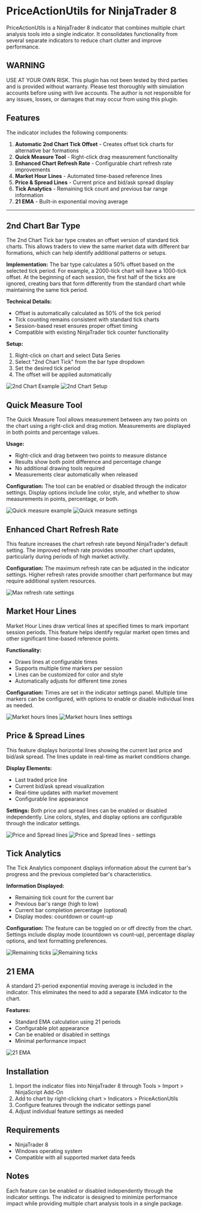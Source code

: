 # PriceActionUtils for NinjaTrader 8

PriceActionUtils is a NinjaTrader 8 indicator that combines multiple chart analysis tools into a single indicator. It consolidates functionality from several separate indicators to reduce chart clutter and improve performance.

## WARNING

USE AT YOUR OWN RISK. This plugin has not been tested by third parties and is provided without warranty. Please test thoroughly with simulation accounts before using with live accounts. The author is not responsible for any issues, losses, or damages that may occur from using this plugin.

## Features

The indicator includes the following components:

1. **Automatic 2nd Chart Tick Offset** - Creates offset tick charts for alternative bar formations
2. **Quick Measure Tool** - Right-click drag measurement functionality
3. **Enhanced Chart Refresh Rate** - Configurable chart refresh rate improvements
4. **Market Hour Lines** - Automated time-based reference lines
5. **Price & Spread Lines** - Current price and bid/ask spread display
6. **Tick Analytics** - Remaining tick count and previous bar range information
7. **21 EMA** - Built-in exponential moving average

---

## 2nd Chart Bar Type

The 2nd Chart Tick bar type creates an offset version of standard tick charts. This allows traders to view the same market data with different bar formations, which can help identify additional patterns or setups.

**Implementation:**
The bar type calculates a 50% offset based on the selected tick period. For example, a 2000-tick chart will have a 1000-tick offset. At the beginning of each session, the first half of the ticks are ignored, creating bars that form differently from the standard chart while maintaining the same tick period.

**Technical Details:**
- Offset is automatically calculated as 50% of the tick period
- Tick counting remains consistent with standard tick charts
- Session-based reset ensures proper offset timing
- Compatible with existing NinjaTrader tick counter functionality

**Setup:**
1. Right-click on chart and select Data Series
2. Select "2nd Chart Tick" from the bar type dropdown
3. Set the desired tick period
4. The offset will be applied automatically

![2nd Chart Example](./docs/images/2nd_chart_1.png)
![2nd Chart Setup](./docs/images/2nd_chart_2.png)

## Quick Measure Tool

The Quick Measure Tool allows measurement between any two points on the chart using a right-click and drag motion. Measurements are displayed in both points and percentage values.

**Usage:**
- Right-click and drag between two points to measure distance
- Results show both point difference and percentage change
- No additional drawing tools required
- Measurements clear automatically when released

**Configuration:**
The tool can be enabled or disabled through the indicator settings. Display options include line color, style, and whether to show measurements in points, percentage, or both.

![Quick measure example](./docs/images/quick_measure1.png)
![Quick measure settings](./docs/images/quick_measure2.png)

## Enhanced Chart Refresh Rate

This feature increases the chart refresh rate beyond NinjaTrader's default setting. The improved refresh rate provides smoother chart updates, particularly during periods of high market activity.

**Configuration:**
The maximum refresh rate can be adjusted in the indicator settings. Higher refresh rates provide smoother chart performance but may require additional system resources.

![Max refresh rate settings](./docs/images/max_refresh_rate_1.png)

## Market Hour Lines

Market Hour Lines draw vertical lines at specified times to mark important session periods. This feature helps identify regular market open times and other significant time-based reference points.

**Functionality:**
- Draws lines at configurable times
- Supports multiple time markers per session
- Lines can be customized for color and style
- Automatically adjusts for different time zones

**Configuration:**
Times are set in the indicator settings panel. Multiple time markers can be configured, with options to enable or disable individual lines as needed.

![Market hours lines](./docs/images/market_hours_lines_1.png)
![Market hours lines settings](./docs/images/market_hours_lines_2.png)

## Price & Spread Lines

This feature displays horizontal lines showing the current last price and bid/ask spread. The lines update in real-time as market conditions change.

**Display Elements:**
- Last traded price line
- Current bid/ask spread visualization
- Real-time updates with market movement
- Configurable line appearance

**Settings:**
Both price and spread lines can be enabled or disabled independently. Line colors, styles, and display options are configurable through the indicator settings.

![Price and Spread lines](./docs/images/price_lines1.png)
![Price and Spread lines - settings](./docs/images/price_lines2.png)

## Tick Analytics

The Tick Analytics component displays information about the current bar's progress and the previous completed bar's characteristics.

**Information Displayed:**
- Remaining tick count for the current bar
- Previous bar's range (high to low)
- Current bar completion percentage (optional)
- Display modes: countdown or count-up

**Configuration:**
The feature can be toggled on or off directly from the chart. Settings include display mode (countdown vs count-up), percentage display options, and text formatting preferences.

![Remaining ticks](./docs/images/remaining_ticks_1.png)
![Remaining ticks](./docs/images/remaining_ticks_2.png)

## 21 EMA

A standard 21-period exponential moving average is included in the indicator. This eliminates the need to add a separate EMA indicator to the chart.

**Features:**
- Standard EMA calculation using 21 periods
- Configurable plot appearance
- Can be enabled or disabled in settings
- Minimal performance impact

![21 EMA](./docs/images/1_21_ema.png)

## Installation

1. Import the indicator files into NinjaTrader 8 through Tools > Import > NinjaScript Add-On
2. Add to chart by right-clicking chart > Indicators > PriceActionUtils
3. Configure features through the indicator settings panel
4. Adjust individual feature settings as needed

## Requirements

- NinjaTrader 8
- Windows operating system
- Compatible with all supported market data feeds

## Notes

Each feature can be enabled or disabled independently through the indicator settings. The indicator is designed to minimize performance impact while providing multiple chart analysis tools in a single package.
